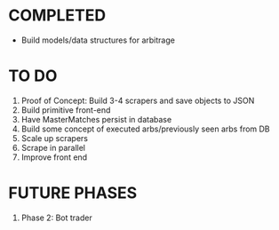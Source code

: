 # COMPLETED
- Build models/data structures for arbitrage

# TO DO
1. Proof of Concept: Build 3-4 scrapers and save objects to JSON
2. Build primitive front-end
3. Have MasterMatches persist in database
4. Build some concept of executed arbs/previously seen arbs from DB
5. Scale up scrapers
6. Scrape in parallel
7. Improve front end

# FUTURE PHASES
1. Phase 2: Bot trader